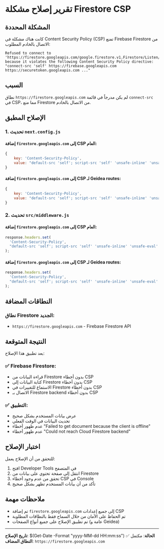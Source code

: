# تقرير إصلاح مشكلة Firestore CSP

## المشكلة المحددة

كانت هناك مشكلة في Content Security Policy (CSP) تمنع Firebase Firestore من الاتصال بالخادم المطلوب:

```
Refused to connect to 'https://firestore.googleapis.com/google.firestore.v1.Firestore/Listen/channel?...' 
because it violates the following Content Security Policy directive: 
"connect-src 'self' https://firebase.googleapis.com https://securetoken.googleapis.com ..."
```

## السبب

نطاق `https://firestore.googleapis.com` لم يكن مدرجاً في قائمة `connect-src` في CSP، مما منع Firestore من الاتصال بالخادم.

## الإصلاح المطبق

### 1. تحديث `next.config.js`

#### إضافة `firestore.googleapis.com` إلى CSP العام:
```javascript
{
    key: 'Content-Security-Policy',
    value: "default-src 'self'; script-src 'self' 'unsafe-inline' 'unsafe-eval' https://www.gstatic.com https://securetoken.googleapis.com https://www.googletagmanager.com https://www.google-analytics.com; style-src 'self' 'unsafe-inline' https://fonts.googleapis.com; font-src 'self' https://fonts.gstatic.com; img-src 'self' data: https:; connect-src 'self' https://firebase.googleapis.com https://securetoken.googleapis.com https://identitytoolkit.googleapis.com https://www.googleapis.com https://firebasestorage.googleapis.com https://fcm.googleapis.com https://firestore.googleapis.com https://www.google-analytics.com https://analytics.google.com; frame-src 'self';"
}
```

#### إضافة `firestore.googleapis.com` إلى CSP لـ Geidea routes:
```javascript
{
    key: 'Content-Security-Policy',
    value: "default-src 'self'; script-src 'self' 'unsafe-inline' 'unsafe-eval' https://www.merchant.geidea.net https://accosa-ivs.s3.ap-south-1.amazonaws.com https://secure-acs2ui-b1.wibmo.com https://www.gstatic.com https://securetoken.googleapis.com; style-src 'self' 'unsafe-inline'; img-src 'self' data: https:; connect-src 'self' https://api.merchant.geidea.net https://www.merchant.geidea.net https://secure-acs2ui-b1.wibmo.com https://firebase.googleapis.com https://securetoken.googleapis.com https://identitytoolkit.googleapis.com https://www.googleapis.com https://firebasestorage.googleapis.com https://fcm.googleapis.com https://firestore.googleapis.com; frame-src 'self' https://www.merchant.geidea.net https://secure-acs2ui-b1.wibmo.com;"
}
```

### 2. تحديث `src/middleware.js`

#### إضافة `firestore.googleapis.com` إلى CSP العام:
```javascript
response.headers.set(
  'Content-Security-Policy',
  "default-src 'self'; script-src 'self' 'unsafe-inline' 'unsafe-eval' https://www.gstatic.com https://securetoken.googleapis.com https://www.googletagmanager.com https://www.google-analytics.com; style-src 'self' 'unsafe-inline' https://fonts.googleapis.com; font-src 'self' https://fonts.gstatic.com; img-src 'self' data: https:; connect-src 'self' https://firebase.googleapis.com https://securetoken.googleapis.com https://identitytoolkit.googleapis.com https://www.googleapis.com https://firebasestorage.googleapis.com https://fcm.googleapis.com https://firestore.googleapis.com https://www.google-analytics.com https://analytics.google.com; frame-src 'self';"
);
```

#### إضافة `firestore.googleapis.com` إلى CSP لـ Geidea routes:
```javascript
response.headers.set(
  'Content-Security-Policy',
  "default-src 'self'; script-src 'self' 'unsafe-inline' 'unsafe-eval' https://www.merchant.geidea.net https://accosa-ivs.s3.ap-south-1.amazonaws.com https://secure-acs2ui-b1.wibmo.com https://www.gstatic.com https://securetoken.googleapis.com; style-src 'self' 'unsafe-inline'; img-src 'self' data: https:; connect-src 'self' https://api.merchant.geidea.net https://www.merchant.geidea.net https://secure-acs2ui-b1.wibmo.com https://firebase.googleapis.com https://securetoken.googleapis.com https://identitytoolkit.googleapis.com https://www.googleapis.com https://firebasestorage.googleapis.com https://fcm.googleapis.com https://firestore.googleapis.com; frame-src 'self' https://www.merchant.geidea.net https://secure-acs2ui-b1.wibmo.com;"
);
```

## النطاقات المضافة

### نطاق Firestore الجديد:
- `https://firestore.googleapis.com` - Firebase Firestore API

## النتيجة المتوقعة

بعد تطبيق هذا الإصلاح:

### ✅ **Firebase Firestore**:
- قراءة البيانات من Firestore بدون أخطاء CSP
- كتابة البيانات إلى Firestore بدون أخطاء CSP
- الاستماع للتغييرات في Firestore بدون أخطاء CSP
- الاتصال بـ Firestore backend بدون أخطاء CSP

### ✅ **التطبيق**:
- عرض بيانات المستخدم بشكل صحيح
- تحديث البيانات في الوقت الفعلي
- عدم ظهور أخطاء "Failed to get document because the client is offline"
- عدم ظهور أخطاء "Could not reach Cloud Firestore backend"

## اختبار الإصلاح

للتحقق من أن الإصلاح يعمل:
1. افتح Developer Tools في المتصفح
2. انتقل إلى صفحة تحتوي على بيانات من Firestore
3. تحقق من عدم وجود أخطاء CSP في Console
4. تأكد من أن بيانات المستخدم تظهر بشكل صحيح

## ملاحظات مهمة

- تم إضافة `firestore.googleapis.com` إلى جميع إعدادات CSP
- تم الحفاظ على الأمان من خلال السماح فقط بالنطاقات المطلوبة
- تم تطبيق الإصلاح على جميع أنواع الصفحات (عامة و Geidea)

---
**تاريخ الإصلاح**: $(Get-Date -Format "yyyy-MM-dd HH:mm:ss")
**الحالة**: مكتمل ✅
**النطاق المضاف**: `https://firestore.googleapis.com` 

